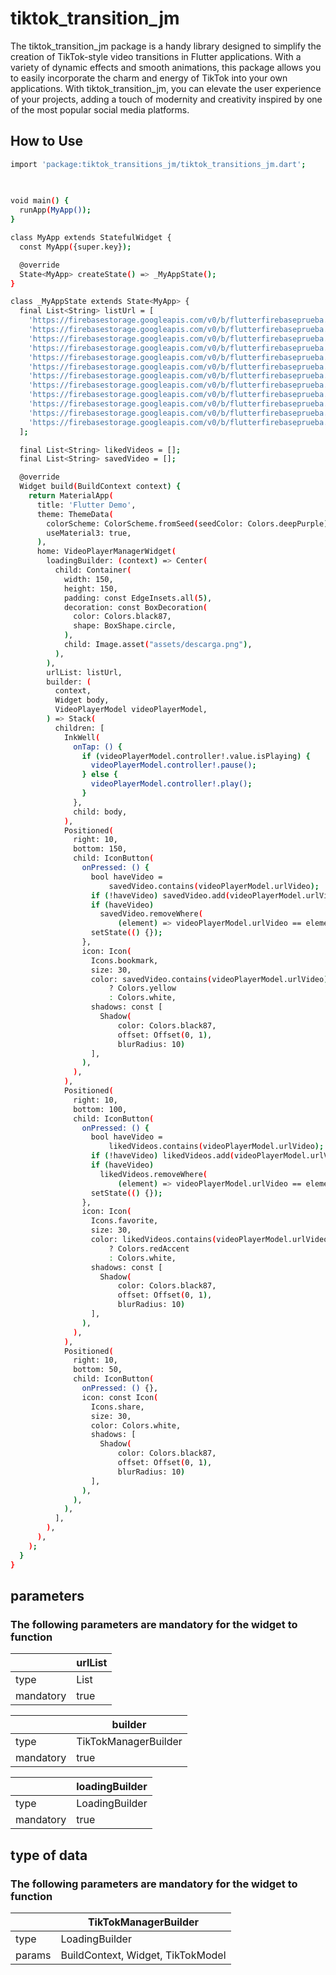 # tiktok_transition_jm

The tiktok_transition_jm package is a handy library designed to simplify the creation of TikTok-style video transitions in Flutter applications. With a variety of dynamic effects and smooth animations, this package allows you to easily incorporate the charm and energy of TikTok into your own applications. With tiktok_transition_jm, you can elevate the user experience of your projects, adding a touch of modernity and creativity inspired by one of the most popular social media platforms.

## How to Use

```sh    
import 'package:tiktok_transitions_jm/tiktok_transitions_jm.dart';
  

    
void main() {
  runApp(MyApp());
}

class MyApp extends StatefulWidget {
  const MyApp({super.key});

  @override
  State<MyApp> createState() => _MyAppState();
}

class _MyAppState extends State<MyApp> {
  final List<String> listUrl = [
    'https://firebasestorage.googleapis.com/v0/b/flutterfirebaseprueba.appspot.com/o/videos_tiktok%2F4TH%20Dog%20Gangster%20%23dogs%20%23dogsports%20%23flyball.mp4?alt=media&token=333f3ac9-50f3-45a8-b15b-714208a6c6b1',
    'https://firebasestorage.googleapis.com/v0/b/flutterfirebaseprueba.appspot.com/o/videos_tiktok%2FBala%20VS%20100%20metros%20de%20nieve%20%F0%9F%98%B1%20%23shorts.mp4?alt=media&token=0e09a7d0-1df3-4e2a-a1d1-418bb535f222',
    'https://firebasestorage.googleapis.com/v0/b/flutterfirebaseprueba.appspot.com/o/videos_tiktok_fullhd%2Fy2meta.net_1080p-full-hd-1080p-asus-zenfone-display-demo-video-portrait-mode.mp4?alt=media&token=0aeb3319-2055-4f84-a1f7-03d9684b3708',
    'https://firebasestorage.googleapis.com/v0/b/flutterfirebaseprueba.appspot.com/o/videos_tiktok%2FEl%20Mordisco%20del%20Caima%CC%81n%20Estuvo%20Tan%20Cerca.mp4?alt=media&token=0c79e933-0a87-4c4e-95a4-e7d80fae7aa5',
    'https://firebasestorage.googleapis.com/v0/b/flutterfirebaseprueba.appspot.com/o/videos_tiktok%2FEste%20fue%20mi%20primer%20video%20viral%F0%9F%A5%B9%F0%9F%99%8C%F0%9F%8F%BC%F0%9F%A4%AF.mp4?alt=media&token=704e0b24-8d7e-4211-80b1-3a6bc8940564',
    'https://firebasestorage.googleapis.com/v0/b/flutterfirebaseprueba.appspot.com/o/videos_tiktok%2FE%CC%81l%20no%20esperaba%20eso...%20%23parkour%20%23acrobacia%20%23comedia%20%23humor.mp4?alt=media&token=ab76c638-434d-46ab-829c-74ce2eb8bd7c',
    'https://firebasestorage.googleapis.com/v0/b/flutterfirebaseprueba.appspot.com/o/videos_tiktok%2FLAMBORGHINI%20VS%20MONSTER%20Humor%20%23shorts%20%23lambo.mp4?alt=media&token=26334ed5-59fc-49f2-841f-e55ef1c2e191',
    'https://firebasestorage.googleapis.com/v0/b/flutterfirebaseprueba.appspot.com/o/videos_tiktok%2FLAS%20TRAMPAS%20mas%20EFECTIVAS%20%23guerra%20de%20%23vietnam%20Y%20QUE%20DEBES%20CONOCER%20%20%23donferetv%20%23parati.mp4?alt=media&token=214c54c0-deee-49ec-93ef-42d3833dcf9a',
    'https://firebasestorage.googleapis.com/v0/b/flutterfirebaseprueba.appspot.com/o/videos_tiktok%2FNunca%20tires%20Basura%20en%20un%20Volca%CC%81n%E2%9D%97%23shorts%20%23naturaleza.mp4?alt=media&token=53fb8db1-feba-4f33-8a4e-ebebfeebad49',
    'https://firebasestorage.googleapis.com/v0/b/flutterfirebaseprueba.appspot.com/o/videos_tiktok%2FTOP%20SPEED%20Z%20H2%20%F0%9F%94%A5%F0%9F%94%A5%F0%9F%94%A5%20STOCK%20_ORIGINAL_.mp4?alt=media&token=d8a13f51-9fdf-4d20-9fc8-b084feb2a803',
    'https://firebasestorage.googleapis.com/v0/b/flutterfirebaseprueba.appspot.com/o/videos_tiktok%2FUn%20ladro%CC%81n%20entra%20a%20ROBAR%20en%20una%20Apple%20Store%20y%20asi%CC%81%20reaccionan%20los%20empleados%E2%80%A6.mp4?alt=media&token=228b5267-ee0c-4fd3-95ea-37421de4c78a',
    'https://firebasestorage.googleapis.com/v0/b/flutterfirebaseprueba.appspot.com/o/videos_tiktok%2Fvideoplayback.mp4?alt=media&token=d634a8ba-9970-4578-9d26-a52b1905bc48',
  ];

  final List<String> likedVideos = [];
  final List<String> savedVideo = [];

  @override
  Widget build(BuildContext context) {
    return MaterialApp(
      title: 'Flutter Demo',
      theme: ThemeData(
        colorScheme: ColorScheme.fromSeed(seedColor: Colors.deepPurple),
        useMaterial3: true,
      ),
      home: VideoPlayerManagerWidget(
        loadingBuilder: (context) => Center(
          child: Container(
            width: 150,
            height: 150,
            padding: const EdgeInsets.all(5),
            decoration: const BoxDecoration(
              color: Colors.black87,
              shape: BoxShape.circle,
            ),
            child: Image.asset("assets/descarga.png"),
          ),
        ),
        urlList: listUrl,
        builder: (
          context,
          Widget body,
          VideoPlayerModel videoPlayerModel,
        ) => Stack(
          children: [
            InkWell(
              onTap: () {
                if (videoPlayerModel.controller!.value.isPlaying) {
                  videoPlayerModel.controller!.pause();
                } else {
                  videoPlayerModel.controller!.play();
                }
              },
              child: body,
            ),
            Positioned(
              right: 10,
              bottom: 150,
              child: IconButton(
                onPressed: () {
                  bool haveVideo =
                      savedVideo.contains(videoPlayerModel.urlVideo);
                  if (!haveVideo) savedVideo.add(videoPlayerModel.urlVideo);
                  if (haveVideo)
                    savedVideo.removeWhere(
                        (element) => videoPlayerModel.urlVideo == element);
                  setState(() {});
                },
                icon: Icon(
                  Icons.bookmark,
                  size: 30,
                  color: savedVideo.contains(videoPlayerModel.urlVideo)
                      ? Colors.yellow
                      : Colors.white,
                  shadows: const [
                    Shadow(
                        color: Colors.black87,
                        offset: Offset(0, 1),
                        blurRadius: 10)
                  ],
                ),
              ),
            ),
            Positioned(
              right: 10,
              bottom: 100,
              child: IconButton(
                onPressed: () {
                  bool haveVideo =
                      likedVideos.contains(videoPlayerModel.urlVideo);
                  if (!haveVideo) likedVideos.add(videoPlayerModel.urlVideo);
                  if (haveVideo)
                    likedVideos.removeWhere(
                        (element) => videoPlayerModel.urlVideo == element);
                  setState(() {});
                },
                icon: Icon(
                  Icons.favorite,
                  size: 30,
                  color: likedVideos.contains(videoPlayerModel.urlVideo)
                      ? Colors.redAccent
                      : Colors.white,
                  shadows: const [
                    Shadow(
                        color: Colors.black87,
                        offset: Offset(0, 1),
                        blurRadius: 10)
                  ],
                ),
              ),
            ),
            Positioned(
              right: 10,
              bottom: 50,
              child: IconButton(
                onPressed: () {},
                icon: const Icon(
                  Icons.share,
                  size: 30,
                  color: Colors.white,
                  shadows: [
                    Shadow(
                        color: Colors.black87,
                        offset: Offset(0, 1),
                        blurRadius: 10)
                  ],
                ),
              ),
            ),
          ],
        ),
      ),
    );
  }
}
```

## parameters
### The following parameters are mandatory for the widget to function

|           | urlList      |
|-----------|--------------|
| type      | List<String> |
| mandatory | true         |


|           | builder              |
|-----------|----------------------|
| type      | TikTokManagerBuilder |
| mandatory | true                 |


|           | loadingBuilder |
|-----------|----------------|
| type      | LoadingBuilder |
| mandatory | true           |

## type of data
### The following parameters are mandatory for the widget to function

|        | TikTokManagerBuilder              |
|--------|-----------------------------------|
| type   | LoadingBuilder                    |
| params | BuildContext, Widget, TikTokModel |